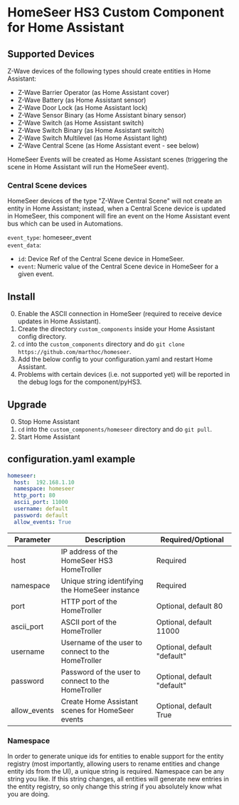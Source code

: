 # HomeSeer HS3 Custom Component for Home Assistant

## Supported Devices

Z-Wave devices of the following types should create entities in Home Assistant:
- Z-Wave Barrier Operator (as Home Assistant cover)
- Z-Wave Battery (as Home Assistant sensor)
- Z-Wave Door Lock (as Home Assistant lock)
- Z-Wave Sensor Binary (as Home Assistant binary sensor)
- Z-Wave Switch (as Home Assistant switch)
- Z-Wave Switch Binary (as Home Assistant switch)
- Z-Wave Switch Multilevel (as Home Assistant light)
- Z-Wave Central Scene (as Home Assistant event - see below)

HomeSeer Events will be created as Home Assistant scenes (triggering the scene in Home Assistant will run the HomeSeer event).

### Central Scene devices

HomeSeer devices of the type "Z-Wave Central Scene" will not create an entity in Home Assistant; instead, when a Central Scene device is updated in HomeSeer, this component will fire an event on the Home Assistant event bus which can be used in Automations.

`event_type`: homeseer_event  
`event_data`:
- `id`: Device Ref of the Central Scene device in HomeSeer.
- `event`: Numeric value of the Central Scene device in HomeSeer for a given event.

## Install

0. Enable the ASCII connection in HomeSeer (required to receive device updates in Home Assistant).
1. Create the directory `custom_components` inside your Home Assistant config directory.
2. `cd` into the `custom_components` directory and do `git clone https://github.com/marthoc/homeseer`.
3. Add the below config to your configuration.yaml and restart Home Assistant.
4. Problems with certain devices (i.e. not supported yet) will be reported in the debug logs for the component/pyHS3.

## Upgrade

0. Stop Home Assistant
1. `cd` into the `custom_components/homeseer` directory and do `git pull`.
2. Start Home Assistant

## configuration.yaml example

```yaml
homeseer:
  host:  192.168.1.10
  namespace: homeseer
  http_port: 80
  ascii_port: 11000
  username: default
  password: default
  allow_events: True
```
|Parameter|Description|Required/Optional|
|---------|-----------|-----------------|
|host|IP address of the HomeSeer HS3 HomeTroller|Required|
|namespace|Unique string identifying the HomeSeer instance|Required|
|port|HTTP port of the HomeTroller|Optional, default 80|
|ascii_port|ASCII port of the HomeTroller|Optional, default 11000|
|username|Username of the user to connect to the HomeTroller|Optional, default "default"|
|password|Password of the user to connect to the HomeTroller|Optional, default "default"|
|allow_events|Create Home Assistant scenes for HomeSeer events|Optional, default True|

### Namespace

In order to generate unique ids for entities to enable support for the entity registry (most importantly, allowing users to rename entities and change entity ids from the UI), a unique string is required. Namespace can be any string you like. If this string changes, all entities will generate new entries in the entity registry, so only change this string if you absolutely know what you are doing.